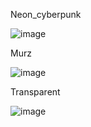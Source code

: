 Neon_cyberpunk

![image](https://user-images.githubusercontent.com/75542933/125202847-2c864900-e293-11eb-98c9-d941b09e7481.png)

Murz

![image](https://user-images.githubusercontent.com/75542933/125202851-36a84780-e293-11eb-82af-1afa5429c70c.png)


Transparent

![image](https://user-images.githubusercontent.com/75542933/125202875-50498f00-e293-11eb-8b92-13b7dfe9cc34.png)
